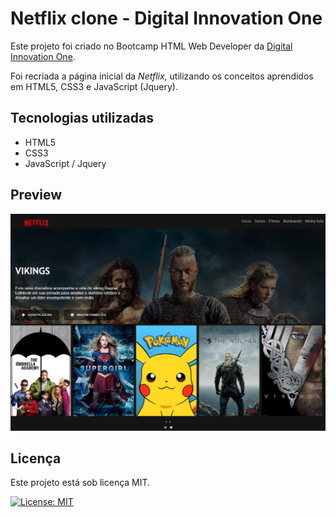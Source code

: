 # Netflix clone - Digital Innovation One

Este projeto foi criado no Bootcamp HTML Web Developer da [Digital Innovation One](https://web.digitalinnovation.one/).

Foi recriada a página inicial da *Netflix*, utilizando os conceitos aprendidos em HTML5, CSS3 e JavaScript (Jquery). 

## Tecnologias utilizadas

- HTML5
- CSS3
- JavaScript / Jquery

## Preview

![Preview](https://github.com/ludsilva/Netflix-clone/blob/master/img/print.jpg)

## Licença

Este projeto está sob licença MIT.

[![License: MIT](https://img.shields.io/badge/License-MIT-yellow.svg)](https://opensource.org/licenses/MIT)

